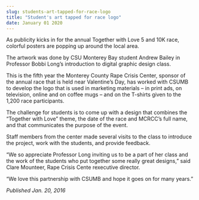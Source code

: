 ```yaml
---
slug: students-art-tapped-for-race-logo
title: "Student's art tapped for race logo"
date: January 01 2020
---
```


<p>As publicity kicks in for the annual Together with Love 5 and 10K race, colorful posters are popping up around the local area.</p><p>The artwork was done by CSU Monterey Bay student Andrew Bailey in Professor Bobbi Long’s introduction to digital graphic design class.
</p><p>This is the fifth year the Monterey County Rape Crisis Center, sponsor of the annual race that is held near Valentine’s Day, has worked with CSUMB to develop the logo that is used in marketing materials – in print ads, on television, online and on coffee mugs – and on the T&#45;shirts given to the 1,200 race participants.
</p><p>The challenge for students is to come up with a design that combines the “Together with Love” theme, the date of the race and MCRCC’s full name, and that communicates the purpose of the event.

Staff members from the center made several visits to the class to introduce the project, work with the students, and provide feedback.

“We so appreciate Professor Long inviting us to be a part of her class and the work of the students who put together some really great designs,” said Clare Mounteer, Rape Crisis Cente rexecutive director.

“We love this partnership with CSUMB and hope it goes on for many years.”
</p><p><em>Published Jan. 20, 2016</em>
</p>
